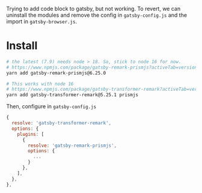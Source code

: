 Trying to add code block to gatsby, but not working. To revert, we can uninstall the modules and remove the config in `gatsby-config.js` and the import in `gatsby-browser.js`.

# Install

```bash
# the latest (7.9) needs node > 18. So, stick to node 16 for now.
# https://www.npmjs.com/package/gatsby-remark-prismjs?activeTab=versions
yarn add gatsby-remark-prismjs@6.25.0

# This works with node 16
# https://www.npmjs.com/package/gatsby-transformer-remark?activeTab=versions
yarn add gatsby-transformer-remark@5.25.1 prismjs
```

Then, configure in `gatsby-config.js`

```js
{
  resolve: 'gatsby-transformer-remark',
  options: {
    plugins: [
      {
        resolve: 'gatsby-remark-prismjs',
        options: {
          ...
        }
      },
    ],
  },
},
```
